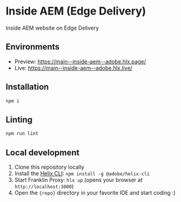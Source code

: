 # Inside AEM (Edge Delivery)
Inside AEM website on Edge Delivery

## Environments
- Preview: https://main--inside-aem--adobe.hlx.page/
- Live: https://main--inside-aem--adobe.hlx.live/

## Installation

```sh
npm i
```

## Linting

```sh
npm run lint
```

## Local development

1. Clone this repository locally
1. Install the [Helix CLI](https://github.com/adobe/helix-cli): `npm install -g @adobe/helix-cli`
1. Start Franklin Proxy: `hlx up` (opens your browser at `http://localhost:3000`)
1. Open the `{repo}` directory in your favorite IDE and start coding :)
